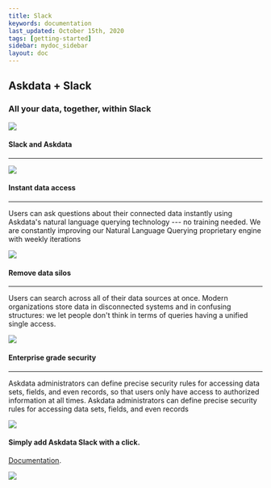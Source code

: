 ```yaml
---
title: Slack
keywords: documentation
last_updated: October 15th, 2020
tags: [getting-started]
sidebar: mydoc_sidebar
layout: doc
---
```


## Askdata + Slack

### All your data, together, within Slack


![](https://uploads-ssl.webflow.com/5dff758010bfa7f94c98e37e/5e579461f53be6407b085feb_slack-askdata.png)

#### Slack and Askdata
-----------------

![](https://uploads-ssl.webflow.com/5dff758010bfa7f94c98e37e/5e57ab47552cf49952938ec7_Askdata-Slack-1.png)


#### Instant data access
-------------------

Users can ask questions about their connected data instantly using Askdata's natural language querying technology --- no training needed. We are constantly improving our Natural Language Querying proprietary engine with weekly iterations

![](https://uploads-ssl.webflow.com/5dff758010bfa7f94c98e37e/5e56c32d2070ca596dd951bc_Group%2025.png)


#### Remove data silos
-----------------

Users can search across all of their data sources at once. Modern organizations store data in disconnected systems and in confusing structures: we let people don't think in terms of queries having a unified single access.

![](https://uploads-ssl.webflow.com/5dff758010bfa7f94c98e37e/5e56c32de4278496a8c15447_datasets.png)


#### Enterprise grade security
-------------------------

Askdata administrators can define precise security rules for accessing data sets, fields, and even records, so that users only have access to authorized information at all times. Askdata administrators can define precise security rules for accessing data sets, fields, and even records

![](https://uploads-ssl.webflow.com/5dff758010bfa7f94c98e37e/5e56c32e51e4df737743842a_lock.png)

#### Simply add Askdata Slack with a click. 
[Documentation](https://www.askdata.com/docs/).

[![](https://uploads-ssl.webflow.com/5dff758010bfa7f94c98e37e/5e57acb6539f8cc553a39663_add_to_slack.png)](https://askdata-slack.slack.com/apps/AD4JQDVPT-askdata)
